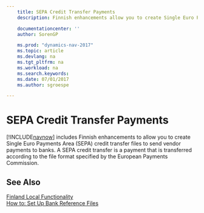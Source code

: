 ```yaml
---
    title: SEPA Credit Transfer Payments
    description: Finnish enhancements allow you to create Single Euro Payments Area (SEPA) credit transfer files to send vendor payments to banks.

    documentationcenter: ''
    author: SorenGP

    ms.prod: "dynamics-nav-2017"
    ms.topic: article
    ms.devlang: na
    ms.tgt_pltfrm: na
    ms.workload: na
    ms.search.keywords:
    ms.date: 07/01/2017
    ms.author: sgroespe

---
```

# SEPA Credit Transfer Payments
[!INCLUDE[navnow](../../includes/navnow_md.md)] includes Finnish enhancements to allow you to create Single Euro Payments Area (SEPA) credit transfer files to send vendor payments to banks. A SEPA credit transfer is a payment that is transferred according to the file format specified by the European Payments Commission.  

## See Also  
 [Finland Local Functionality](finland-local-functionality.md)   
 [How to: Set Up Bank Reference Files](how-to-set-up-bank-reference-files.md)

